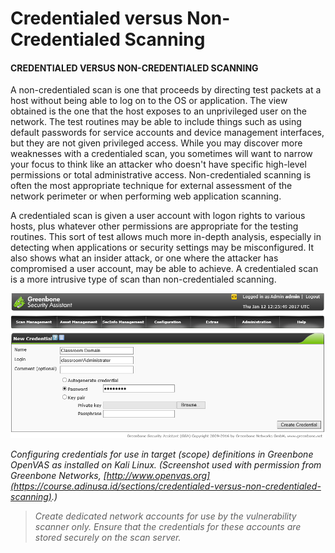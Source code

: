 # Credentialed versus Non-Credentialed Scanning

#### CREDENTIALED VERSUS NON-CREDENTIALED SCANNING

A non-credentialed scan is one that proceeds by directing test packets at a host without being able to log on to the OS or application. The view obtained is the one that the host exposes to an unprivileged user on the network. The test routines may be able to include things such as using default passwords for service accounts and device management interfaces, but they are not given privileged access. While you may discover more weaknesses with a credentialed scan, you sometimes will want to narrow your focus to think like an attacker who doesn't have specific high-level permissions or total administrative access. Non-credentialed scanning is often the most appropriate technique for external assessment of the network perimeter or when performing web application scanning.

A credentialed scan is given a user account with logon rights to various hosts, plus whatever other permissions are appropriate for the testing routines. This sort of test allows much more in-depth analysis, especially in detecting when applications or security settings may be misconfigured. It also shows what an insider attack, or one where the attacker has compromised a user account, may be able to achieve. A credentialed scan is a more intrusive type of scan than non-credentialed scanning.

![](./img/credential.png)

_Configuring credentials for use in target (scope) definitions in Greenbone OpenVAS as installed on Kali Linux. (Screenshot used with permission from Greenbone Networks, [http://www.openvas.org](https://course.adinusa.id/sections/credentialed-versus-non-credentialed-scanning).)_

> _Create dedicated network accounts for use by the vulnerability scanner only. Ensure that the credentials for these accounts are stored securely on the scan server._